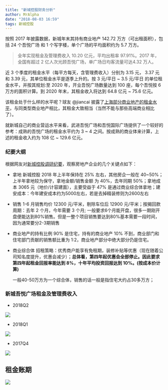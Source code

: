 ```yaml
---
title: "新城控股财务分析"
author: MrAlpha
date: "2018-08-03 16:59"
tags: 新城控股
---
```


按照 2017 年披露数据，新城年末其持有商业地产 142.72 万方（可出租面积），包括 24 个吾悦广场 和 1 个写字楼，单个广场的平均面积约为 5.7 万方。

> 全年实现租金及管理费收入 10.20 亿元，平均出租率 97.91%。2017 年，全国有超过 2 亿人次光顾吾悦广场，单广场日均客流量可达4.32 万人。

近 3 个季度的租金水平（每平方每天，含管理费收入）分别为 3.15 元， 3.37 元和 3.39 元，其单位租金水平是逐季上升的。按 3 元/平日 ~ 3.5 元/平日 的单位租金水平，并按其规划:至 2020 年，开业吾悦广场数量达到 100 座，每个吾悦按 6 万方的面积计算。到 2020 年末，其租金收入将达到 64.8 亿元 ~ 75.6 亿元。

该租金处于什么样的水平呢？球友 @jiancai 披露了[上海部分商业地产的租金水平](/docs/real_estate/#商业地产租金水平)，与同类型商业地产相比，其租金大致相当（当然不能与那些高端商业相比了）。

就新城自己的商业营运水平来看，武进吾悦广场和吾悦国际广场提供了一个较好的参考：成熟的吾悦广场的租金水平约为 3 ~ 4 之间。按成熟的商业体来计算，上述的租金收入约为 108 亿 ~ 129.6 亿元。

### 纪要大纲

根据网友对[新城控股调研纪要](https://xueqiu.com/1430842272/111112955)，观察房地产企业的几个关键点如下：

  - 拿地
    新城控股 2018 年上半年保持在 25% 左右，其他房企一般在 40~50%；上半年拿地较为保守，拿地金额/销售金额 为 40%，去年同期 50%；拿地成本 3065 元（地价/计容建面），主要受益于 47% 是通过商业综合体拿地；建安成本：今年建安成本约为5000左右，若是去掉精装修则为2600左右

  - 销售
    1-6 月销售均价 12300 元/平米，剔除车位后 12900 元/平米；按揭回款周期：去年 2 个月，今年需要 3 个月; 一般要求6个月能开盘，很多一期刚开盘便能达到80%销售。但是一整个项目销售要达到80%基本需要一段时间，因为通常要分2-3期销售

  - 商业地产的持有比例
    90% 是住宅，持有的商业地产 10% 不到，商业部门和住宅部门贡献的销售额比重为 1:2，商业地产部分中绝大部分仍是住宅。

  - 商业综合体
    招租策略：优秀商户能享有免租期，装修补贴等优惠（现在随着公司知名度提升，优惠会减少）；**总体看，第四年起优惠会全部停止。因此要求第四年起租金回报率能达到 8%，十年平均投资回报达到 10%。(按成本价计算)**

    一般40-50万方为一个综合体，销售的话一般是指住宅大约占30多万方；

### 新城吾悦广场租金及管理费收入

- 2018Q2

![](http://netimages.oss-cn-beijing.aliyuncs.com/2018-08-03_17-12-36.png)

- 2018Q1

![](http://netimages.oss-cn-beijing.aliyuncs.com/2018-08-03_17-05-12.png)

- 2017Q4

![](http://netimages.oss-cn-beijing.aliyuncs.com/2018-08-03_18-34-17.png)

## 租金账期

![](http://netimages.oss-cn-beijing.aliyuncs.com/2018-08-03_17-21-10.png)
